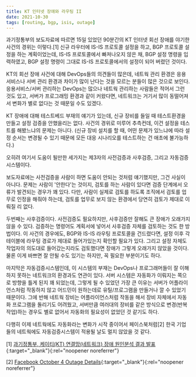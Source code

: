 ```yaml
---
title: KT 인터넷 장애와 라우팅 II
date: 2021-10-30
tags: [routing, bgp, isis, outage]
---
```

과기정통부의 보도자료에 따르면 15일 있었던 90분간의 KT 인터넷 회선 장애를 야기한 사건의 경위는 이렇다.[1] 신규 라우터에 IS-IS 프로토콜 설정을 하고, BGP 프로토콜 설정을 하는 계획이었는데, IS-IS 프로토콜에서 빠져나오지 않은 채, BGP 설정 명령을 입력하였고, BGP 설정 명령이 그대로 IS-IS 프로토콜에서의 설정이 되어 버렸던 것이다.

KT의 회선 장애 사건에 대해 DevOps들의 의견들이 많은데, 네트웍 관리 환경은 응용서비스나 서버 관리 환경과 차이가 많이 난다는 것을 모르는 분들이 많은 것으로 보인다. 응용서비스/서버 관리하는 DevOps는 많으나 네트웍 관리하는 사람들은 적어서 그런 것도 있고, 서버가 프로그래밍 환경과 같이 커왔다면, 네트워크는 거기서 많이 동떨어져서 변화가 별로 없다는 것 때문일 수도 있겠다.

KT 장애에 대해 테스트베드 부재의 얘기가 있는데, 신규 장비를 들일 때 테스트환경을 만들고 설정 검증을 안했을리는 없다. 사건의 경위로 미루어 추측컨데, 이건 설정을 테스트를 해봤느냐의 문제는 아니다. (신규 장비 설치를 할 때, 어떤 문제가 있느냐에 따라 설정 순서는 변경될 수 있기 때문에 모든 대응 시나리오를 테스트하는 건 애초에 불가능하다.)

오히려 여기서 도움이 될만한 세가지는 제3자의 사전검증과 사후검증, 그리고 자동검증시스템이다.

보도자료에는 사전검증을 사람이 하면 도움이 안되는 것처럼 얘기했지만, 그건 사실이 아니다. 문제는 사람이 '안한다'는 것이지, 검토를 하는 사람이 있다면 검증 단계에서 오류가 발견되는 경우가 꽤 있다. 다만, 사람이 실제로 검토를 하도록 조직에서 검토를 업무로 인정을 해줘야 하는데, 검토를 업무로 보지 않는 환경에서 당연히 검토가 제대로 이뤄질 리 없다.

두번째는 사후검증이다. 사전검증도 필요하지만, 사후검증만 잘해도 큰 장애가 오래가지 않을 수 있다. 검증하는 명령어도 계획서에 넣어서 사후검증 자체를 검토하는 것도 한 방법이다. 이 사건의 경우에도, BGP와 IS-IS 라우팅 프로토콜을 건드렸다면, 설정 이후 각 테이블에 라우팅 경로가 제대로 들어가있는지 확인할 필요가 있다. 그리고 설정 자체도 작업자의 의도대로 들어갔는지라도 검토했다면 장애가 그렇게 오래가지 않았을 것이다. 물론 이게 바쁘면 잘 안될 수도 있기는 하지만, 꼭 필요한 부분이기도 하다.

마지막은 자동검증시스템인데, 이 시스템의 부재는 DevOps나 프로그래머들이 잘 이해하지 못하는 네트워크의 환경과도 연관이 있다. 서버 시스템은 자동화가 이뤄지는 쪽으로 방향을 틀게 된지 꽤 되었는데, 그렇게 될 수 있었던 가장 큰 이유는 서버가 어플라이언스처럼 작동하지 않고 어드민이 원하는데로 유틸/프로그램을 만들거나 깔 수 있었기 때문이다. 그에 반해 네트웍 장비는 어플라이언스처럼 작동을 해서 장비 자체에서 자동화 프로그램을 돌리기도 어려웠고, 서버만큼 여러대의 장비를 같은 방식으로 변경(반복작업)하는 경우도 별로 없어서 자동화의 필요성이 없었던 것 같기도 하다.

다행히 이제 네트웍에도 자동화라는 변화가 시작 중이어서 페이스북처럼[2] 한국 기업들의 네트웍에도 자동검증시스템이 적용될 날도 멀지 않았을 것 같다.

[1] [과기정통부, 케이티(KT) 연결망(네트워크) 장애 원인분석 결과 발표](https://www.msit.go.kr/bbs/view.do?sCode=user&mId=113&mPid=112&pageIndex=&bbsSeqNo=94&nttSeqNo=3180886&searchOpt=ALL&searchTxt=){:target="_blank"}{:rel="noopener noreferrer"}

[2] [Facebook October 4 Outage Details](https://engineering.fb.com/2021/10/05/networking-traffic/outage-details/){:target="_blank"}{:rel="noopener noreferrer"}
